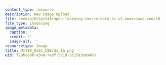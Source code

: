 ```yaml
---
content_type: resource
description: New image Upload
file: /media/https%3A/open-learning-course-data-rc.s3.amazonaws.com/18-02sc-multivariable-calculus-fall-2010/f29bce8ba30a7edf5d1d5c15e30a94b0_MIT18_02SC_L9Brds_1a.png
file_type: image/png
image_metadata:
  caption: ''
  credit: ''
  image-alt: ''
resourcetype: Image
title: MIT18_02SC_L9Brds_1a.png
uid: f29bce8b-a30a-7edf-5d1d-5c15e30a94b0
---
```

